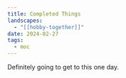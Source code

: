 ```yaml
---
title: Completed Things
landscapes:
  - "[[hobby-together]]"
date: 2024-02-27
tags:
  - moc
---
```

Definitely going to get to this one day.